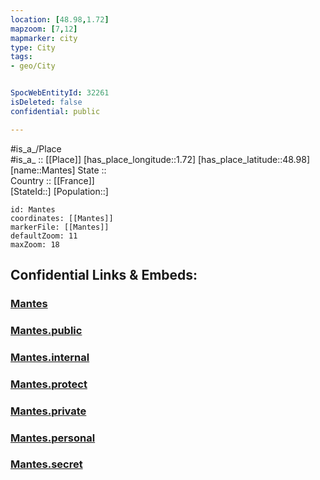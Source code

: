 ```yaml
---
location: [48.98,1.72] 
mapzoom: [7,12] 
mapmarker: city 
type: City
tags:
- geo/City


SpocWebEntityId: 32261
isDeleted: false
confidential: public

---
```

#is_a_/Place  
#is_a_ :: [[Place]] 
[has_place_longitude::1.72] 
[has_place_latitude::48.98] 
[name::Mantes] 
State ::  
Country :: [[France]]  
[StateId::] 
[Population::] 



```leaflet
id: Mantes
coordinates: [[Mantes]] 
markerFile: [[Mantes]] 
defaultZoom: 11 
maxZoom: 18
```


## Confidential Links & Embeds: 

### [Mantes](/_Standards/Earth/Continent/Europe/Europe~West/France/regions~France/Île-de-France/departments~Île-de-France/Yvelines/communes~Yvelines/Mantes-la-Jolie/cities~Mantes-la-Jolie/Mantes.md) 

### [Mantes.public](/_public/Earth/Continent/Europe/Europe~West/France/regions~France/Île-de-France/departments~Île-de-France/Yvelines/communes~Yvelines/Mantes-la-Jolie/cities~Mantes-la-Jolie/Mantes.public.md) 

### [Mantes.internal](/_internal/Earth/Continent/Europe/Europe~West/France/regions~France/Île-de-France/departments~Île-de-France/Yvelines/communes~Yvelines/Mantes-la-Jolie/cities~Mantes-la-Jolie/Mantes.internal.md) 

### [Mantes.protect](/_protect/Earth/Continent/Europe/Europe~West/France/regions~France/Île-de-France/departments~Île-de-France/Yvelines/communes~Yvelines/Mantes-la-Jolie/cities~Mantes-la-Jolie/Mantes.protect.md) 

### [Mantes.private](/_private/Earth/Continent/Europe/Europe~West/France/regions~France/Île-de-France/departments~Île-de-France/Yvelines/communes~Yvelines/Mantes-la-Jolie/cities~Mantes-la-Jolie/Mantes.private.md) 

### [Mantes.personal](/_personal/Earth/Continent/Europe/Europe~West/France/regions~France/Île-de-France/departments~Île-de-France/Yvelines/communes~Yvelines/Mantes-la-Jolie/cities~Mantes-la-Jolie/Mantes.personal.md) 

### [Mantes.secret](/_secret/Earth/Continent/Europe/Europe~West/France/regions~France/Île-de-France/departments~Île-de-France/Yvelines/communes~Yvelines/Mantes-la-Jolie/cities~Mantes-la-Jolie/Mantes.secret.md)

